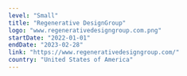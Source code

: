```yaml
---
level: "Small"
title: "Regenerative DesignGroup"
logo: "www.regenerativedesigngroup.com.png"
startDate: "2022-01-01"
endDate: "2023-02-28"
link: "https://www.regenerativedesigngroup.com/"
country: "United States of America"
---
```

